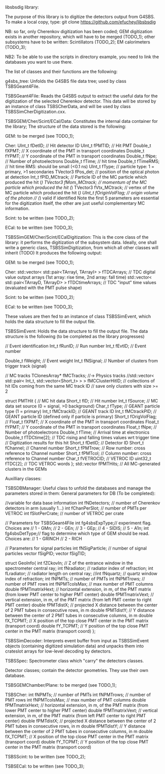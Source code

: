 libsbsdig library:

The purpose of this library is to digitize the detectors output from G4SBS.
To make a local copy, type: git clone https://github.com/efuchey/libsbsdig

NB: so far, only Cherenkov digitization has been coded;
GEM digitization exists in another repository, which will have to be merged (TODO_1);
other subsystems have to be written:
Scintillators (TODO_2);
EM calorimeters (TODO_3);

NB2: To be able to use the scripts in directory example, you need to link the databases you want to use there.

The list of classes and their functions are the following: 

g4sbs_tree: 
Unfolds the G4SBS file data tree; used by class TSBSGeant4File.

TSBSGeant4File: 
Reads the G4SBS output to extract the useful data for the digitization of the selected Cherenkov detector.
This data will be stored by an instance of class TSBSCherData, 
and will be used by class TSBSSimCherDigitization.cxx.

TSBSGEM/Cher/Scint/ECal/Data: 
Constitutes the internal data container for the library;
The structure of the data stored is the following:

GEM:
to be merged (see TODO_1);

Cher:
    UInt_t    fDetID;          // Hit detector ID
    UInt_t    fPMTID;          // Hit PMT
    Double_t  fXPMT;           // X coordinate of the PMT in transport coordinates
    Double_t  fYPMT;           // Y coordinate of the PMT in transport coordinates
    Double_t  fNpe;            // Number of photoelectrons
    Double_t  fTime;           // hit time
    Double_t  fTimeRMS;        // hit time RMS: should be small (<0.1 ns)
    UInt_t    fType;           // particle type: 1 = primary, >1 secondaries
    TVector3  fPos_det;        // position of the optical photon at detection
    Int_t     fPID_MCtrack;    // Particle ID of the MC particle which produced the hit (*)
    TVector3  fMom_MCtrack;    // momentum of the MC particle which produced the hit (*)
    TVector3  fVtx_MCtrack;    // vertex of the MC particle which produced the hit (*)
    UInt_t    fOriginVolFlag;  // origin volume of the photon
    //  (*) valid if identified
Note the first 5 parameters are essential for the digitization itself,
the other are just useful complementary MC information.

Scint:
to be written (see TODO_2);

ECal:
to be written (see TODO_3);


TSBSSimGEM/Cher/Scint/ECalDigitization:
This is the core class of the library: it performs the digitization of the subsystem data. 
Ideally, one shall write a generic class, TSBSSimDigitization, from which all other classes will inherit (TODO)
It produces the following output:

GEM:
to be merged (see TODO_1);

Cher:
  std::vector< std::pair<TArrayI, TArrayI> > fTDCArrays;
  // TDC digital value output arrays (1st array: rise time, 2nd array: fall time)
  std::vector< std::pair<TArrayD, TArrayD> > fTDCtimeArrays;
  // TDC "input" time values (evaluated with the PMT pulse shape)

Scint:
to be written (see TODO_2);

ECal:
to be written (see TODO_3);


These values are then fed to an instance of class TSBSSimEvent, 
which holds the data structure to fill the output file.

TSBSSimEvent:
Holds the data structure to fill the output file. 
The data structure is the following (to be completed as the library progresses)

  // Event identification
  Int_t     fRunID;               // Run number
  Int_t     fEvtID;               // Event number

  Double_t  fWeight;              // Event weight
  Int_t     fNSignal;             // Number of clusters from trigger track (signal)
  
  // MC tracks
  TClonesArray*   fMCTracks;      //-> Physics tracks
  //std::vector< std::pair< Int_t, std::vector<Short_t> > > fMCClusterHitID;
  // collections of hit IDs coming from the same MC track ID
  // save only clusters with size >= 2

  struct PMTHit {
    // MC hit data
    Short_t  fID;          // Hit number
    Int_t    fSource;      // MC data set source (0 = signal, >0 background)
    Char_t   fType;        // GEANT particle type (1 = primary)
    Int_t    fMCtrackID;   // GEANT track ID
    Int_t    fMCtrackPID;  // GEANT particle ID (defined only if particle is primary)
    Short_t  fOrigVolFlag; // 
    Float_t  fXPMT;        // X coordinate of the PMT in transport coordinates
    Float_t  fYPMT;        // Y coordinate of the PMT in transport coordinates
    Float_t  fNpe;         // Number of photoelectrons
    Double_t fTime;        // Arrival time at electronics
    Double_t fTDCtime[2];  // TDC rising and falling times values wrt trigger time
    // Digitization results for this hit
    Short_t  fDetID;       // Detector ID
    Short_t  fChannel;     // Channel number
    Short_t  fPMTrow;      // Row number: cross reference to Channel number
    Short_t  fPMTcol;      // Column number: cross reference to Channel number
    Char_t   fVETROCID;    // VETROC ID
    uint32_t fTDC[2];      // TDC VETROC words
  };
  std::vector<PMTHit> fPMTHits;  // All MC-generated clusters in the GEMs


Auxilliary classes:

TSBSDBManager:
Useful class to unfold the databases and manage the parameters stored in them:
General parameters for DB (To be completed):

  //variable for data base information
  int fNDetectors;  // number of Cherenkov detectors in arm (usually 1...)
  int fChanPerSlot;  // number of PMTs per VETROC
  int fSlotPerCrate;  // number of VETROC per crate
  
  // Parameters for TSBSGeant4File
  int fg4sbsExpType;// experiment flag. Choices are
  // 1 - GMn;
  // 2 - GEn;
  // 3 - GEp;
  // 4 - SIDIS;
  // 5 - A1n;
  int fg4sbsDetType;// flag to determine which type of GEM should be read. Choices are:
  // 1 - GRINCH
  // 2 - RICH
  
  // Parameters for signal particles
  int fNSigParticle; // number of signal particles
  vector<int>    fSigPID;
  vector<int>    fSigTID;
  
struct GeoInfo{
  int    fZCkovIn;       // Z of the entrance window in the spectrometer central ray;
  int    fNradiator;     // radiator index of refraction;
  int    fLradiator;     // radiator length on central ray;
  //int    fNquartz;       // quartz window index of refraction;
  int    fNPMTs;         // number of PMTs
  int    fNPMTrows;      // number of PMT rows
  int    fNPMTcolsMax;   // max number of PMT columns 
  double fPMTmatrixHext; // horizontal extension, in m, of the PMT matrix (from lower PMT center to higher PMT center)
  double fPMTmatrixVext; // vertical extension, in m, of the PMT matrix (from left PMT center to right PMT center)
  double fPMTdistX;      // projected X distance between the center of 2 PMT tubes in consecutive rows, in m
  double fPMTdistY;      // Y distance between the center of 2 PMT tubes in consecutive columns, in m
  double fX_TCPMT;       // X position of the top close PMT center in the PMT matrix (transport coord)
  double fY_TCPMT;       // Y position of the top close PMT center in the PMT matrix (transport coord)
};


TSBSSimDecoder:
Interprets event buffer from input as TSBSSimEvent objects
(containing digitized simulation data) and unpacks them into
crateslot arrays for low-level decoding by detectors.

TSBSSpec:
Spectrometer class which "carry" the detectors classes. 


Detector classes; contain the detector geometries. They use their own database.


TSBSGEMChamber/Plane:
to be merged (see TODO_1);

TSBSCher:
    int    fNPMTs;         // number of PMTs
    int    fNPMTrows;      // number of PMT rows
    int    fNPMTcolsMax;   // max number of PMT columns 
    double fPMTmatrixHext; // horizontal extension, in m, of the PMT matrix (from lower PMT center to higher PMT center)
    double fPMTmatrixVext; // vertical extension, in m, of the PMT matrix (from left PMT center to right PMT center)
    double fPMTdistX;      // projected X distance between the center of 2 PMT tubes in consecutive rows, in m
    double fPMTdistY;      // Y distance between the center of 2 PMT tubes in consecutive columns, in m
    double fX_TCPMT;       // X position of the top close PMT center in the PMT matrix (transport coord)
    double fY_TCPMT;       // Y position of the top close PMT center in the PMT matrix (transport coord)

TSBSScint:
to be written (see TODO_2);

TSBSECal:
to be written (see TODO_3);


